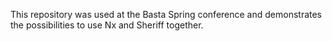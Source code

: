 This repository was used at the Basta Spring conference and demonstrates the possibilities to use Nx and Sheriff together.

